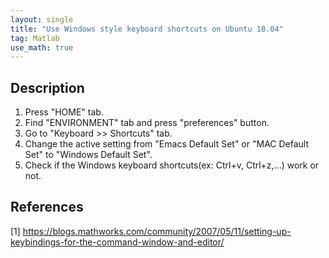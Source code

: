 ```yaml
---
layout: single
title: "Use Windows style keyboard shortcuts on Ubuntu 18.04"
tag: Matlab
use_math: true
---
```


## Description
1. Press "HOME" tab. <br>
2. Find "ENVIRONMENT" tab and press "preferences" button. <br>
3. Go to "Keyboard >> Shortcuts" tab. <br>
4. Change the active setting from "Emacs Default Set" or "MAC Default Set" to "Windows Default Set". <br>
5. Check if the Windows keyboard shortcuts(ex: Ctrl+v, Ctrl+z,...) work or not. <br>

## References
[1] <https://blogs.mathworks.com/community/2007/05/11/setting-up-keybindings-for-the-command-window-and-editor/> <br>
